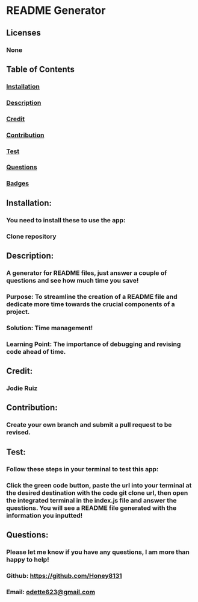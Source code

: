 # README Generator


  ## Licenses
  ### None

  ## Table of Contents 
  ### [Installation](#installation)
  ### [Description](#description)
  ### [Credit](#credit)
  ### [Contribution](#contributions)
  ### [Test](#test)
  ### [Questions](#questions)
  ### [Badges](#badges)

  ## Installation:
  ### You need to install these to use the app:
  ### Clone repository

  ## Description:
  ### A generator for README files, just answer a couple of questions and see how much time you save!
  ### Purpose: To streamline the creation of a README file and dedicate more time towards the crucial components of a project.
  ### Solution: Time management!
  ### Learning Point: The importance of debugging and revising code ahead of time.

  ## Credit:
  ### Jodie Ruiz

  ## Contribution:
  ### Create your own branch and submit a pull request to be revised.

  ## Test:
  ### Follow these steps in your terminal to test this app:
  ### Click the green code button, paste the url into your terminal at the desired destination with the code git clone url, then open the integrated terminal in the index.js file and answer the questions. You will see a README file generated with the information you inputted!

  ## Questions:
  ### Please let me know if you have any questions, I am more than happy to help!
  ### Github: https://github.com/Honey8131
  ### Email: odette623@gmail.com

